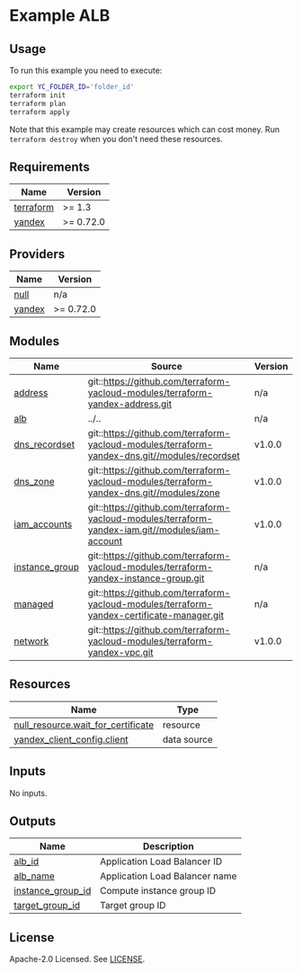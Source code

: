 # Example ALB

## Usage

To run this example you need to execute:

```bash
export YC_FOLDER_ID='folder_id'
terraform init
terraform plan
terraform apply
```

Note that this example may create resources which can cost money. Run `terraform destroy` when you don't need these resources.

<!-- BEGIN_TF_DOCS -->
## Requirements

| Name | Version |
|------|---------|
| <a name="requirement_terraform"></a> [terraform](#requirement\_terraform) | >= 1.3 |
| <a name="requirement_yandex"></a> [yandex](#requirement\_yandex) | >= 0.72.0 |

## Providers

| Name | Version |
|------|---------|
| <a name="provider_null"></a> [null](#provider\_null) | n/a |
| <a name="provider_yandex"></a> [yandex](#provider\_yandex) | >= 0.72.0 |

## Modules

| Name | Source | Version |
|------|--------|---------|
| <a name="module_address"></a> [address](#module\_address) | git::https://github.com/terraform-yacloud-modules/terraform-yandex-address.git | n/a |
| <a name="module_alb"></a> [alb](#module\_alb) | ../.. | n/a |
| <a name="module_dns_recordset"></a> [dns\_recordset](#module\_dns\_recordset) | git::https://github.com/terraform-yacloud-modules/terraform-yandex-dns.git//modules/recordset | v1.0.0 |
| <a name="module_dns_zone"></a> [dns\_zone](#module\_dns\_zone) | git::https://github.com/terraform-yacloud-modules/terraform-yandex-dns.git//modules/zone | v1.0.0 |
| <a name="module_iam_accounts"></a> [iam\_accounts](#module\_iam\_accounts) | git::https://github.com/terraform-yacloud-modules/terraform-yandex-iam.git//modules/iam-account | v1.0.0 |
| <a name="module_instance_group"></a> [instance\_group](#module\_instance\_group) | git::https://github.com/terraform-yacloud-modules/terraform-yandex-instance-group.git | n/a |
| <a name="module_managed"></a> [managed](#module\_managed) | git::https://github.com/terraform-yacloud-modules/terraform-yandex-certificate-manager.git | n/a |
| <a name="module_network"></a> [network](#module\_network) | git::https://github.com/terraform-yacloud-modules/terraform-yandex-vpc.git | v1.0.0 |

## Resources

| Name | Type |
|------|------|
| [null_resource.wait_for_certificate](https://registry.terraform.io/providers/hashicorp/null/latest/docs/resources/resource) | resource |
| [yandex_client_config.client](https://registry.terraform.io/providers/yandex-cloud/yandex/latest/docs/data-sources/client_config) | data source |

## Inputs

No inputs.

## Outputs

| Name | Description |
|------|-------------|
| <a name="output_alb_id"></a> [alb\_id](#output\_alb\_id) | Application Load Balancer ID |
| <a name="output_alb_name"></a> [alb\_name](#output\_alb\_name) | Application Load Balancer name |
| <a name="output_instance_group_id"></a> [instance\_group\_id](#output\_instance\_group\_id) | Compute instance group ID |
| <a name="output_target_group_id"></a> [target\_group\_id](#output\_target\_group\_id) | Target group ID |
<!-- END_TF_DOCS -->

## License

Apache-2.0 Licensed.
See [LICENSE](https://github.com/terraform-yacloud-modules/terraform-yandex-alb/blob/main/LICENSE).
